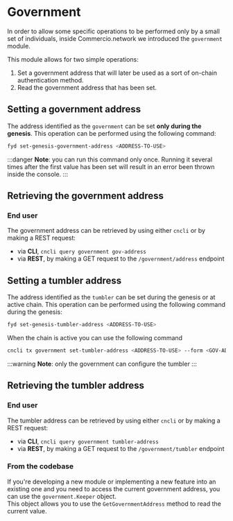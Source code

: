 # Government
In order to allow some specific operations to be performed only by a small set of individuals, 
inside Commercio.network we introduced the `government` module. 

This module allows for two simple operations: 

1. Set a government address that will later be used as a sort of on-chain authentication method. 
2. Read the government address that has been set. 

## Setting a government address 
The address identified as the `government` can be set **only during the genesis**.
This operation can be performed using the following command: 

```bash
fyd set-genesis-government-address <ADDRESS-TO-USE>
```

:::danger
**Note**: you can run this command only once.
Running it several times after the first value has been set will result in an error been thrown inside the console.
:::

## Retrieving the government address
### End user

The government address can be retrieved by using either `cncli` or by making a REST request:

 - via **CLI**, `cncli query government gov-address`
 - via **REST**, by making a GET request to the `/government/address` endpoint 


## Setting a tumbler address 
The address identified as the `tumbler` can be set during the genesis or at active chain.
This operation can be performed using the following command during the genesis: 

```bash
fyd set-genesis-tumbler-address <ADDRESS-TO-USE>
```

When the chain is active you can use the following command

```bash
cncli tx government set-tumbler-address <ADDRESS-TO-USE> --form <GOV-ADDRESS>
```

:::warning
**Note**: only the government can configure the tumbler
:::


## Retrieving the tumbler address
### End user

The tumbler address can be retrieved by using either `cncli` or by making a REST request:

 - via **CLI**, `cncli query government tumbler-address`
 - via **REST**, by making a GET request to the `/government/tumbler` endpoint 



### From the codebase
If you're developing a new module or implementing a new feature into an existing one and you need to access the current 
government address, you can use the `government.Keeper` object.  
This object allows you to use the `GetGovernmentAddress` method to read the current value.